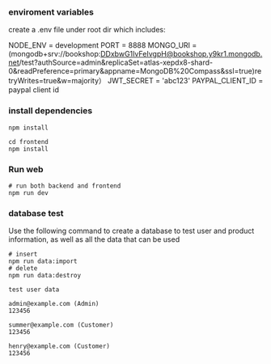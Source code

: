 ### enviroment variables
create a .env file under root dir which includes:

NODE_ENV = development
PORT = 8888
MONGO_URI = (mongodb+srv://bookshop:DDxbwG1IvFeIvgpH@bookshop.y9kr1.mongodb.net/test?authSource=admin&replicaSet=atlas-xepdx8-shard-0&readPreference=primary&appname=MongoDB%20Compass&ssl=true)retryWrites=true&w=majority）
JWT_SECRET = 'abc123'
PAYPAL_CLIENT_ID = paypal client id

### install dependencies

```
npm install

cd frontend
npm install
```

### Run web

```
# run both backend and frontend
npm run dev

```


### database test

Use the following command to create a database to test user and product information, as well as all the data that can be used

```
# insert
npm run data:import
# delete
npm run data:destroy
```

```
test user data

admin@example.com (Admin)
123456

summer@example.com (Customer)
123456

henry@example.com (Customer)
123456
```
